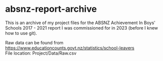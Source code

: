 # absnz-report-archive
This is an archive of my project files for the ABSNZ Achievement In Boys' Schools 2017 - 2021 report I was commissioned for in 2023 (before I knew how to use git).

Raw data can be found from https://www.educationcounts.govt.nz/statistics/school-leavers  
File location: Project/Data/Raw.csv
